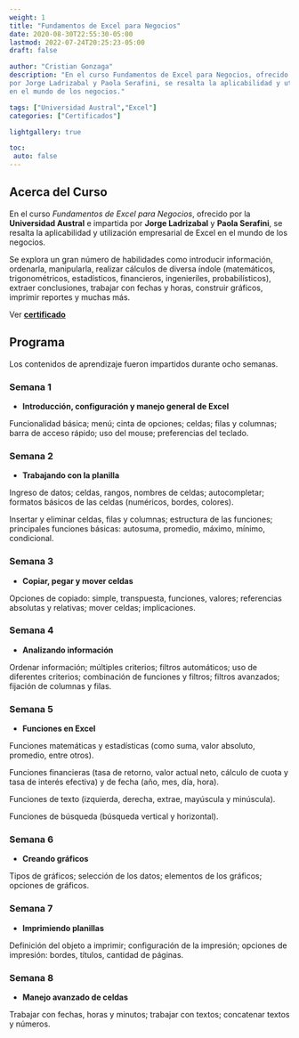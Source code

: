 ```yaml
---
weight: 1
title: "Fundamentos de Excel para Negocios"
date: 2020-08-30T22:55:30-05:00
lastmod: 2022-07-24T20:25:23-05:00
draft: false

author: "Cristian Gonzaga"
description: "En el curso Fundamentos de Excel para Negocios, ofrecido por la Universidad Austral e impartida
por Jorge Ladrizabal y Paola Serafini, se resalta la aplicabilidad y utilización empresarial de Excel 
en el mundo de los negocios."

tags: ["Universidad Austral","Excel"]
categories: ["Certificados"]

lightgallery: true

toc:
 auto: false
---
```

<!--more-->

## Acerca del Curso
En el curso *Fundamentos de Excel para Negocios*, ofrecido por la **Universidad Austral** e impartida
por **Jorge Ladrizabal** y **Paola Serafini**, se resalta la aplicabilidad y utilización empresarial de Excel 
en el mundo de los negocios.

Se explora un gran número de habilidades como introducir información, ordenarla, manipularla, realizar 
cálculos de diversa índole (matemáticos, trigonométricos, estadísticos, financieros, ingenieriles, probabilísticos), 
extraer conclusiones, trabajar con fechas y horas, construir gráficos, imprimir reportes y muchas más.

Ver [**certificado**](https://coursera.org/share/a8b1470ed81eb3022c6460629e2f37cb)

## Programa

Los contenidos de aprendizaje fueron impartidos durante ocho semanas.

### Semana 1

* **Introducción, configuración y manejo general de Excel**

Funcionalidad básica; menú; cinta de opciones; celdas; filas y columnas; barra de acceso rápido; uso del 
mouse; preferencias del teclado.

### Semana 2

* **Trabajando con la planilla**

Ingreso de datos; celdas, rangos, nombres de celdas; autocompletar; formatos básicos de las celdas (numéricos, bordes, 
colores). 

Insertar y eliminar celdas, filas y columnas; estructura de las funciones; principales funciones 
básicas: autosuma, promedio, máximo, mínimo, condicional.

### Semana 3

* **Copiar, pegar y mover celdas**

Opciones de copiado: simple, transpuesta, funciones, valores; referencias absolutas y relativas; mover celdas; implicaciones.

### Semana 4

* **Analizando información**

Ordenar información; múltiples criterios; filtros automáticos; uso de diferentes criterios; combinación de funciones 
y filtros; filtros avanzados; fijación de columnas y filas.

### Semana 5

* **Funciones en Excel**

Funciones matemáticas y estadísticas (como suma, valor absoluto, promedio, entre otros). 

Funciones financieras (tasa de retorno, valor actual neto, cálculo de cuota y tasa de interés efectiva) 
y de fecha (año, mes, día, hora). 

Funciones de texto (izquierda, derecha, extrae, mayúscula y minúscula). 

Funciones de búsqueda (búsqueda vertical y horizontal).

### Semana 6

* **Creando gráficos**

Tipos de gráficos; selección de los datos; elementos de los gráficos; opciones de gráficos.

### Semana 7

* **Imprimiendo planillas**

Definición del objeto a imprimir; configuración de la impresión; opciones de impresión: bordes, títulos, cantidad de páginas.

### Semana 8

* **Manejo avanzado de celdas**

Trabajar con fechas, horas y minutos; trabajar con textos; concatenar textos y números.
